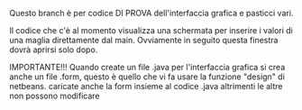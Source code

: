 Questo branch è per codice DI PROVA dell'interfaccia grafica e pasticci vari. 

Il codice che c'è al momento visualizza una schermata per inserire i valori di una maglia direttamente dal main. 
Ovviamente in seguito questa finestra dovrà aprirsi solo dopo.

IMPORTANTE!!! Quando create un file .java per l'interfaccia grafica si crea anche un file .form, questo è quello che vi fa usare la funzione "design" di netbeans. caricate anche la form insieme al codice .java altrimenti le altre non possono modificare 
